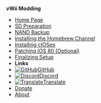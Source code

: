 **vWii Modding**
- [Home Page](../../introduction)
- [SD Preparation](sd-preparation)
- [NAND Backup](nand-backup)
- [Installing the Homebrew Channel](installing-homebrewchannel)
- [Installing cIOSes](installing-cioses)
- [Patching IOS 80 (Optional)](patching-ios80)
- [Finalizing Setup](finalizing-setup)
- **Links**
- [![GitHub](https://icongr.am/simple/github.svg?color=808080&size=16)GitHub](https://github.com/hacks-guide/Guide-WiiU)
- [![Discord](https://icongr.am/simple/discord.svg?colored&size=16)Discord](https://discord.gg/C29hYvh)
- [![Translate](https://icongr.am/material/translate.svg?color=808080&size=16)Translate](https://hacks-guide.crowdin.com/u/projects/10)
- [Donate](../donations)
- [About](../about)
